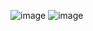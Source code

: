![image](https://github.com/oregonyuky/UNOESTE/assets/152916454/282681b1-a500-4a2e-9e02-27d757a3bd69)
![image](https://github.com/oregonyuky/UNOESTE/assets/152916454/3a8917da-6d4c-43e6-a7ac-9c828af23592)


